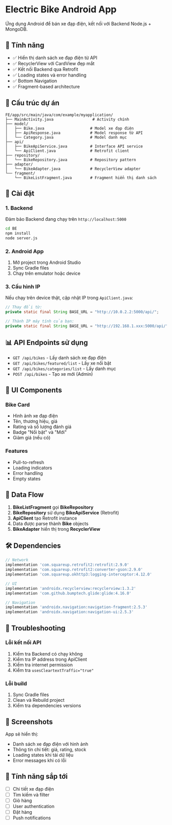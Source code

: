 # Electric Bike Android App

Ứng dụng Android để bán xe đạp điện, kết nối với Backend Node.js + MongoDB.

## 🚀 Tính năng

- ✅ Hiển thị danh sách xe đạp điện từ API
- ✅ RecyclerView với CardView đẹp mắt
- ✅ Kết nối Backend qua Retrofit
- ✅ Loading states và error handling
- ✅ Bottom Navigation
- ✅ Fragment-based architecture

## 📱 Cấu trúc dự án

```
FE/app/src/main/java/com/example/myapplication/
├── MainActivity.java                 # Activity chính
├── model/
│   ├── Bike.java                    # Model xe đạp điện
│   ├── ApiResponse.java             # Model response từ API
│   └── Category.java                # Model danh mục
├── api/
│   ├── BikeApiService.java          # Interface API service
│   └── ApiClient.java               # Retrofit client
├── repository/
│   └── BikeRepository.java          # Repository pattern
├── adapter/
│   └── BikeAdapter.java             # RecyclerView adapter
└── fragment/
    └── BikeListFragment.java        # Fragment hiển thị danh sách
```

## 🔧 Cài đặt

### 1. Backend
Đảm bảo Backend đang chạy trên `http://localhost:5000`

```bash
cd BE
npm install
node server.js
```

### 2. Android App
1. Mở project trong Android Studio
2. Sync Gradle files
3. Chạy trên emulator hoặc device

### 3. Cấu hình IP
Nếu chạy trên device thật, cập nhật IP trong `ApiClient.java`:

```java
// Thay đổi từ:
private static final String BASE_URL = "http://10.0.2.2:5000/api/";

// Thành IP máy tính của bạn:
private static final String BASE_URL = "http://192.168.1.xxx:5000/api/";
```

## 📊 API Endpoints sử dụng

- `GET /api/bikes` - Lấy danh sách xe đạp điện
- `GET /api/bikes/featured/list` - Lấy xe nổi bật
- `GET /api/bikes/categories/list` - Lấy danh mục
- `POST /api/bikes` - Tạo xe mới (Admin)

## 🎨 UI Components

### Bike Card
- Hình ảnh xe đạp điện
- Tên, thương hiệu, giá
- Rating và số lượng đánh giá
- Badge "Nổi bật" và "Mới"
- Giảm giá (nếu có)

### Features
- Pull-to-refresh
- Loading indicators
- Error handling
- Empty states

## 🔄 Data Flow

1. **BikeListFragment** gọi **BikeRepository**
2. **BikeRepository** sử dụng **BikeApiService** (Retrofit)
3. **ApiClient** tạo Retrofit instance
4. Data được parse thành **Bike** objects
5. **BikeAdapter** hiển thị trong **RecyclerView**

## 🛠 Dependencies

```gradle
// Network
implementation 'com.squareup.retrofit2:retrofit:2.9.0'
implementation 'com.squareup.retrofit2:converter-gson:2.9.0'
implementation 'com.squareup.okhttp3:logging-interceptor:4.12.0'

// UI
implementation 'androidx.recyclerview:recyclerview:1.3.2'
implementation 'com.github.bumptech.glide:glide:4.16.0'

// Navigation
implementation 'androidx.navigation:navigation-fragment:2.5.3'
implementation 'androidx.navigation:navigation-ui:2.5.3'
```

## 🚨 Troubleshooting

### Lỗi kết nối API
1. Kiểm tra Backend có chạy không
2. Kiểm tra IP address trong ApiClient
3. Kiểm tra internet permission
4. Kiểm tra `usesCleartextTraffic="true"`

### Lỗi build
1. Sync Gradle files
2. Clean và Rebuild project
3. Kiểm tra dependencies versions

## 📱 Screenshots

App sẽ hiển thị:
- Danh sách xe đạp điện với hình ảnh
- Thông tin chi tiết: giá, rating, stock
- Loading states khi tải dữ liệu
- Error messages khi có lỗi

## 🔮 Tính năng sắp tới

- [ ] Chi tiết xe đạp điện
- [ ] Tìm kiếm và filter
- [ ] Giỏ hàng
- [ ] User authentication
- [ ] Đặt hàng
- [ ] Push notifications